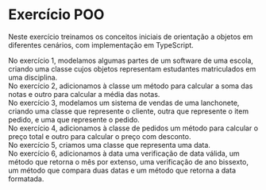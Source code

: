 # Exercício POO

Neste exercício treinamos os conceitos iniciais de orientação a objetos em diferentes cenários, com implementação em TypeScript.

No exercício 1, modelamos algumas partes de um software de uma escola, criando uma classe cujos objetos representam estudantes matriculados em uma disciplina. <br>
No exercício 2, adicionamos à classe um método para calcular a soma das notas e outro para calcular a média das notas. <br>
No exercício 3, modelamos um sistema de vendas de uma lanchonete, criando uma classe que represente o cliente, outra que represente o item pedido, e uma que represente o pedido. <br>
No exercício 4, adicionamos à classe de pedidos um método para calcular o preço total e outro para calcular o preço com desconto. <br>
No exercício 5, criamos uma classe que representa uma data. <br>
No exercício 6, adicionamos à data uma verificação de data válida, um método que retorna o mês por extenso, uma verificação de ano bissexto, um método que compara duas datas e um método que retorna a data formatada.

